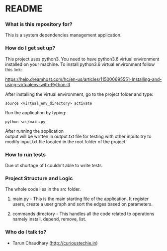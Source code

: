 # README #

### What is this repository for? ###

This is a system dependencies management application.

### How do I get set up? ###

This project uses python3. You need to have 
python3.6 virtual environment installed on your machine.
To install python3.6 virtual environment follow this link:
 
https://help.dreamhost.com/hc/en-us/articles/115000695551-Installing-and-using-virtualenv-with-Python-3 

After installing the virtual environment, go to the project folder and type: 

    source <virtual_env_directory> activate
    
Run the application by typing:
    
    python src/main.py

After running the application    
output will be written in output.txt file
for testing with other inputs try to modify input.txt file located in the root folder of the project.

### How to run tests
Due ot shortage of I couldn't able to write tests

### Project Structure and Logic

The whole code lies in the src folder.
1. main.py - This is the main starting file of the application. It register users, create a user graph and sort the edges based on parameters.

2. commands directory - This handles all the code related to operations namely install, depend, remove, list.


### Who do I talk to? ###

* Tarun Chaudhary (http://curioustechie.in)
